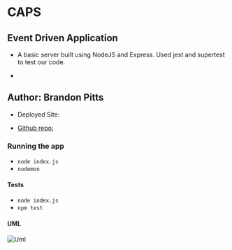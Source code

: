 # CAPS

## Event Driven Application

- A basic server built using NodeJS and Express. Used jest and supertest to test our code.

-

## Author: Brandon Pitts

- Deployed Site:

- [Github repo:](https://github.com/brandomoki/auth-api)


### Running the app

- `node index.js`
- `nodemon`

#### Tests

- `node index.js`
- `npm test`

#### UML

![Uml](./img/Basic%20Auth%20(2).png)
